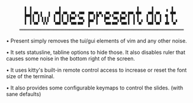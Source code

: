 

           ▌ ▌          ▌                            ▐     ▌    ▗ ▐
           ▙▄▌▞▀▖▌  ▌ ▞▀▌▞▀▖▞▀▖▞▀▘ ▛▀▖▙▀▖▞▀▖▞▀▘▞▀▖▛▀▖▜▀  ▞▀▌▞▀▖ ▄ ▜▀
           ▌ ▌▌ ▌▐▐▐  ▌ ▌▌ ▌▛▀ ▝▀▖ ▙▄▘▌  ▛▀ ▝▀▖▛▀ ▌ ▌▐ ▖ ▌ ▌▌ ▌ ▐ ▐ ▖
           ▘ ▘▝▀  ▘▘  ▝▀▘▝▀ ▝▀▘▀▀  ▌  ▘  ▝▀▘▀▀ ▝▀▘▘ ▘ ▀  ▝▀▘▝▀  ▀▘ ▀
         ══════════════════════════════════════════════════════════════

   • Present simply removes the tui/gui elements of vim and any other noise.

   • It sets statusline, tabline options to hide those. It also disables
     ruler that causes some noise in the bottom right of the screen.

   • It uses kitty's built-in remote control access to increase or reset the
     font size of the terminal.

   • It also provides some configurable keymaps to control the slides. (with
     sane defaults)
